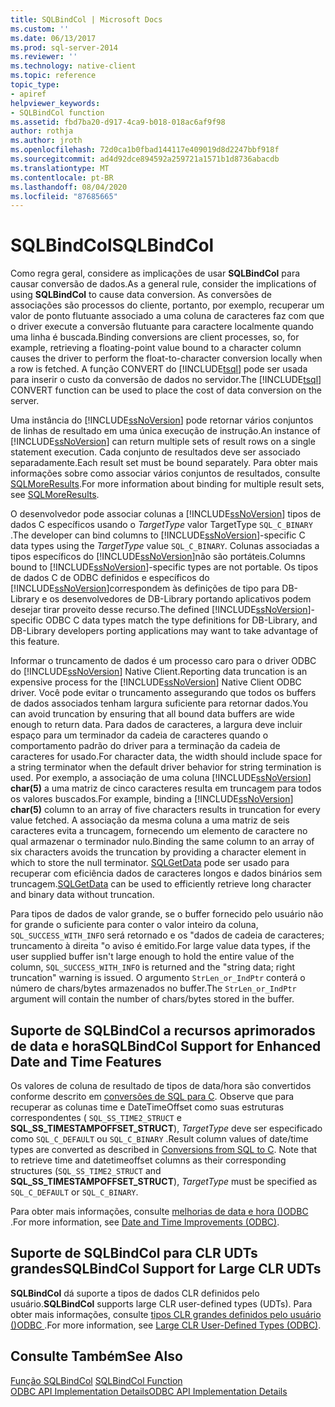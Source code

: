 ```yaml
---
title: SQLBindCol | Microsoft Docs
ms.custom: ''
ms.date: 06/13/2017
ms.prod: sql-server-2014
ms.reviewer: ''
ms.technology: native-client
ms.topic: reference
topic_type:
- apiref
helpviewer_keywords:
- SQLBindCol function
ms.assetid: fbd7ba20-d917-4ca9-b018-018ac6af9f98
author: rothja
ms.author: jroth
ms.openlocfilehash: 72d0ca1b0fbad144117e409019d8d2247bbf918f
ms.sourcegitcommit: ad4d92dce894592a259721a1571b1d8736abacdb
ms.translationtype: MT
ms.contentlocale: pt-BR
ms.lasthandoff: 08/04/2020
ms.locfileid: "87685665"
---
```

# <a name="sqlbindcol"></a><span data-ttu-id="8e72a-102">SQLBindCol</span><span class="sxs-lookup"><span data-stu-id="8e72a-102">SQLBindCol</span></span>
  <span data-ttu-id="8e72a-103">Como regra geral, considere as implicações de usar **SQLBindCol** para causar conversão de dados.</span><span class="sxs-lookup"><span data-stu-id="8e72a-103">As a general rule, consider the implications of using **SQLBindCol** to cause data conversion.</span></span> <span data-ttu-id="8e72a-104">As conversões de associações são processos do cliente, portanto, por exemplo, recuperar um valor de ponto flutuante associado a uma coluna de caracteres faz com que o driver execute a conversão flutuante para caractere localmente quando uma linha é buscada.</span><span class="sxs-lookup"><span data-stu-id="8e72a-104">Binding conversions are client processes, so, for example, retrieving a floating-point value bound to a character column causes the driver to perform the float-to-character conversion locally when a row is fetched.</span></span> <span data-ttu-id="8e72a-105">A função CONVERT do [!INCLUDE[tsql](../../includes/tsql-md.md)] pode ser usada para inserir o custo da conversão de dados no servidor.</span><span class="sxs-lookup"><span data-stu-id="8e72a-105">The [!INCLUDE[tsql](../../includes/tsql-md.md)] CONVERT function can be used to place the cost of data conversion on the server.</span></span>  
  
 <span data-ttu-id="8e72a-106">Uma instância do [!INCLUDE[ssNoVersion](../../includes/ssnoversion-md.md)] pode retornar vários conjuntos de linhas de resultado em uma única execução de instrução.</span><span class="sxs-lookup"><span data-stu-id="8e72a-106">An instance of [!INCLUDE[ssNoVersion](../../includes/ssnoversion-md.md)] can return multiple sets of result rows on a single statement execution.</span></span> <span data-ttu-id="8e72a-107">Cada conjunto de resultados deve ser associado separadamente.</span><span class="sxs-lookup"><span data-stu-id="8e72a-107">Each result set must be bound separately.</span></span> <span data-ttu-id="8e72a-108">Para obter mais informações sobre como associar vários conjuntos de resultados, consulte [SQLMoreResults](sqlmoreresults.md).</span><span class="sxs-lookup"><span data-stu-id="8e72a-108">For more information about binding for multiple result sets, see [SQLMoreResults](sqlmoreresults.md).</span></span>  
  
 <span data-ttu-id="8e72a-109">O desenvolvedor pode associar colunas a [!INCLUDE[ssNoVersion](../../includes/ssnoversion-md.md)] tipos de dados C específicos usando o *TargetType* valor TargetType `SQL_C_BINARY` .</span><span class="sxs-lookup"><span data-stu-id="8e72a-109">The developer can bind columns to [!INCLUDE[ssNoVersion](../../includes/ssnoversion-md.md)]-specific C data types using the *TargetType* value `SQL_C_BINARY`.</span></span> <span data-ttu-id="8e72a-110">Colunas associadas a tipos específicos do [!INCLUDE[ssNoVersion](../../includes/ssnoversion-md.md)]não são portáteis.</span><span class="sxs-lookup"><span data-stu-id="8e72a-110">Columns bound to [!INCLUDE[ssNoVersion](../../includes/ssnoversion-md.md)]-specific types are not portable.</span></span> <span data-ttu-id="8e72a-111">Os tipos de dados C de ODBC definidos e específicos do [!INCLUDE[ssNoVersion](../../includes/ssnoversion-md.md)]correspondem às definições de tipo para DB-Library e os desenvolvedores de DB-Library portando aplicativos podem desejar tirar proveito desse recurso.</span><span class="sxs-lookup"><span data-stu-id="8e72a-111">The defined [!INCLUDE[ssNoVersion](../../includes/ssnoversion-md.md)]-specific ODBC C data types match the type definitions for DB-Library, and DB-Library developers porting applications may want to take advantage of this feature.</span></span>  
  
 <span data-ttu-id="8e72a-112">Informar o truncamento de dados é um processo caro para o driver ODBC do [!INCLUDE[ssNoVersion](../../includes/ssnoversion-md.md)] Native Client.</span><span class="sxs-lookup"><span data-stu-id="8e72a-112">Reporting data truncation is an expensive process for the [!INCLUDE[ssNoVersion](../../includes/ssnoversion-md.md)] Native Client ODBC driver.</span></span> <span data-ttu-id="8e72a-113">Você pode evitar o truncamento assegurando que todos os buffers de dados associados tenham largura suficiente para retornar dados.</span><span class="sxs-lookup"><span data-stu-id="8e72a-113">You can avoid truncation by ensuring that all bound data buffers are wide enough to return data.</span></span> <span data-ttu-id="8e72a-114">Para dados de caracteres, a largura deve incluir espaço para um terminador da cadeia de caracteres quando o comportamento padrão do driver para a terminação da cadeia de caracteres for usado.</span><span class="sxs-lookup"><span data-stu-id="8e72a-114">For character data, the width should include space for a string terminator when the default driver behavior for string termination is used.</span></span> <span data-ttu-id="8e72a-115">Por exemplo, a associação de uma coluna [!INCLUDE[ssNoVersion](../../includes/ssnoversion-md.md)] **char(5)** a uma matriz de cinco caracteres resulta em truncagem para todos os valores buscados.</span><span class="sxs-lookup"><span data-stu-id="8e72a-115">For example, binding a [!INCLUDE[ssNoVersion](../../includes/ssnoversion-md.md)] **char(5)** column to an array of five characters results in truncation for every value fetched.</span></span> <span data-ttu-id="8e72a-116">A associação da mesma coluna a uma matriz de seis caracteres evita a truncagem, fornecendo um elemento de caractere no qual armazenar o terminador nulo.</span><span class="sxs-lookup"><span data-stu-id="8e72a-116">Binding the same column to an array of six characters avoids the truncation by providing a character element in which to store the null terminator.</span></span> <span data-ttu-id="8e72a-117">[SQLGetData](sqlgetdata.md) pode ser usado para recuperar com eficiência dados de caracteres longos e dados binários sem truncagem.</span><span class="sxs-lookup"><span data-stu-id="8e72a-117">[SQLGetData](sqlgetdata.md) can be used to efficiently retrieve long character and binary data without truncation.</span></span>  
  
 <span data-ttu-id="8e72a-118">Para tipos de dados de valor grande, se o buffer fornecido pelo usuário não for grande o suficiente para conter o valor inteiro da coluna, `SQL_SUCCESS_WITH_INFO` será retornado e os "dados de cadeia de caracteres; truncamento à direita "o aviso é emitido.</span><span class="sxs-lookup"><span data-stu-id="8e72a-118">For large value data types, if the user supplied buffer isn't large enough to hold the entire value of the column, `SQL_SUCCESS_WITH_INFO` is returned and the "string data; right truncation" warning is issued.</span></span> <span data-ttu-id="8e72a-119">O argumento `StrLen_or_IndPtr` conterá o número de chars/bytes armazenados no buffer.</span><span class="sxs-lookup"><span data-stu-id="8e72a-119">The `StrLen_or_IndPtr` argument will contain the number of chars/bytes stored in the buffer.</span></span>  
  
## <a name="sqlbindcol-support-for-enhanced-date-and-time-features"></a><span data-ttu-id="8e72a-120">Suporte de SQLBindCol a recursos aprimorados de data e hora</span><span class="sxs-lookup"><span data-stu-id="8e72a-120">SQLBindCol Support for Enhanced Date and Time Features</span></span>  
 <span data-ttu-id="8e72a-121">Os valores de coluna de resultado de tipos de data/hora são convertidos conforme descrito em [conversões de SQL para C](../native-client-odbc-date-time/datetime-data-type-conversions-from-sql-to-c.md). Observe que para recuperar as colunas time e DateTimeOffset como suas estruturas correspondentes ( `SQL_SS_TIME2_STRUCT` e **SQL_SS_TIMESTAMPOFFSET_STRUCT**), *TargetType* deve ser especificado como `SQL_C_DEFAULT` ou `SQL_C_BINARY` .</span><span class="sxs-lookup"><span data-stu-id="8e72a-121">Result column values of date/time types are converted as described in [Conversions from SQL to C](../native-client-odbc-date-time/datetime-data-type-conversions-from-sql-to-c.md). Note that to retrieve time and datetimeoffset columns as their corresponding structures (`SQL_SS_TIME2_STRUCT` and **SQL_SS_TIMESTAMPOFFSET_STRUCT**), *TargetType* must be specified as `SQL_C_DEFAULT` or `SQL_C_BINARY`.</span></span>  
  
 <span data-ttu-id="8e72a-122">Para obter mais informações, consulte [melhorias de data e hora &#40;&#41;ODBC ](../native-client-odbc-date-time/date-and-time-improvements-odbc.md).</span><span class="sxs-lookup"><span data-stu-id="8e72a-122">For more information, see [Date and Time Improvements &#40;ODBC&#41;](../native-client-odbc-date-time/date-and-time-improvements-odbc.md).</span></span>  
  
## <a name="sqlbindcol-support-for-large-clr-udts"></a><span data-ttu-id="8e72a-123">Suporte de SQLBindCol para CLR UDTs grandes</span><span class="sxs-lookup"><span data-stu-id="8e72a-123">SQLBindCol Support for Large CLR UDTs</span></span>  
 <span data-ttu-id="8e72a-124">**SQLBindCol** dá suporte a tipos de dados CLR definidos pelo usuário.</span><span class="sxs-lookup"><span data-stu-id="8e72a-124">**SQLBindCol** supports large CLR user-defined types (UDTs).</span></span> <span data-ttu-id="8e72a-125">Para obter mais informações, consulte [tipos CLR grandes definidos pelo usuário &#40;&#41;ODBC ](../native-client/odbc/large-clr-user-defined-types-odbc.md).</span><span class="sxs-lookup"><span data-stu-id="8e72a-125">For more information, see [Large CLR User-Defined Types &#40;ODBC&#41;](../native-client/odbc/large-clr-user-defined-types-odbc.md).</span></span>  
  
## <a name="see-also"></a><span data-ttu-id="8e72a-126">Consulte Também</span><span class="sxs-lookup"><span data-stu-id="8e72a-126">See Also</span></span>  
 <span data-ttu-id="8e72a-127">[Função SQLBindCol](https://go.microsoft.com/fwlink/?LinkId=59327) </span><span class="sxs-lookup"><span data-stu-id="8e72a-127">[SQLBindCol Function](https://go.microsoft.com/fwlink/?LinkId=59327) </span></span>  
 [<span data-ttu-id="8e72a-128">ODBC API Implementation Details</span><span class="sxs-lookup"><span data-stu-id="8e72a-128">ODBC API Implementation Details</span></span>](odbc-api-implementation-details.md)  
  
  
